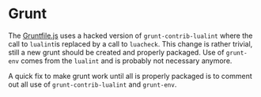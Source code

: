 # Grunt

The [Gruntfile.js](Gruntfile.js) uses a hacked version of `grunt-contrib-lualint` where the call to `lualint`is replaced by a call to `luacheck`. This change is rather trivial, still a new grunt should be created and properly packaged. Use of `grunt-env` comes from the `lualint` and is probably not necessary anymore.

A quick fix to make grunt work until all is properly packaged is to comment out all use of `grunt-contrib-lualint` and `grunt-env`.